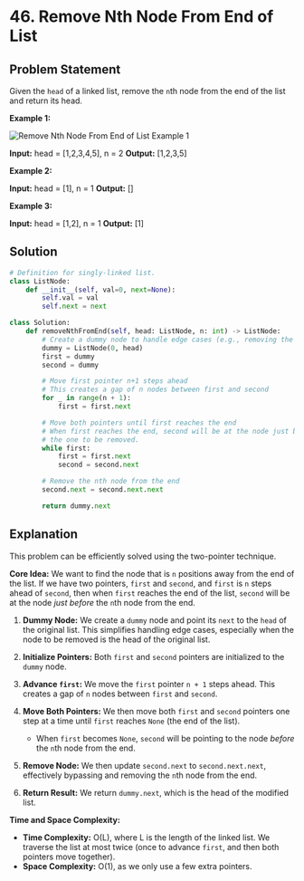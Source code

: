 
# 46. Remove Nth Node From End of List

## Problem Statement

Given the `head` of a linked list, remove the `n`th node from the end of the list and return its head.

**Example 1:**

![Remove Nth Node From End of List Example 1](https://assets.leetcode.com/uploads/2020/10/03/remove_nth_node_example_1.png)

**Input:** head = [1,2,3,4,5], n = 2
**Output:** [1,2,3,5]

**Example 2:**

**Input:** head = [1], n = 1
**Output:** []

**Example 3:**

**Input:** head = [1,2], n = 1
**Output:** [1]

## Solution

```python
# Definition for singly-linked list.
class ListNode:
    def __init__(self, val=0, next=None):
        self.val = val
        self.next = next

class Solution:
    def removeNthFromEnd(self, head: ListNode, n: int) -> ListNode:
        # Create a dummy node to handle edge cases (e.g., removing the head)
        dummy = ListNode(0, head)
        first = dummy
        second = dummy

        # Move first pointer n+1 steps ahead
        # This creates a gap of n nodes between first and second
        for _ in range(n + 1):
            first = first.next

        # Move both pointers until first reaches the end
        # When first reaches the end, second will be at the node just before
        # the one to be removed.
        while first:
            first = first.next
            second = second.next

        # Remove the nth node from the end
        second.next = second.next.next

        return dummy.next
```

## Explanation

This problem can be efficiently solved using the two-pointer technique.

**Core Idea:** We want to find the node that is `n` positions away from the end of the list. If we have two pointers, `first` and `second`, and `first` is `n` steps ahead of `second`, then when `first` reaches the end of the list, `second` will be at the node *just before* the `n`th node from the end.

1.  **Dummy Node:** We create a `dummy` node and point its `next` to the `head` of the original list. This simplifies handling edge cases, especially when the node to be removed is the head of the original list.

2.  **Initialize Pointers:** Both `first` and `second` pointers are initialized to the `dummy` node.

3.  **Advance `first`:** We move the `first` pointer `n + 1` steps ahead. This creates a gap of `n` nodes between `first` and `second`.

4.  **Move Both Pointers:** We then move both `first` and `second` pointers one step at a time until `first` reaches `None` (the end of the list).
    -   When `first` becomes `None`, `second` will be pointing to the node *before* the `n`th node from the end.

5.  **Remove Node:** We then update `second.next` to `second.next.next`, effectively bypassing and removing the `n`th node from the end.

6.  **Return Result:** We return `dummy.next`, which is the head of the modified list.

**Time and Space Complexity:**

-   **Time Complexity:** O(L), where L is the length of the linked list. We traverse the list at most twice (once to advance `first`, and then both pointers move together).
-   **Space Complexity:** O(1), as we only use a few extra pointers.
